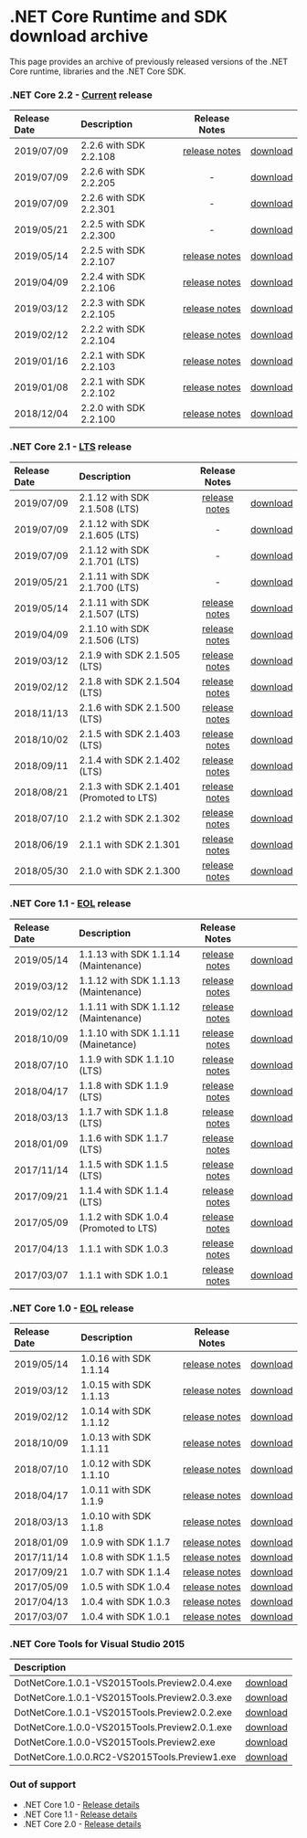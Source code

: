 # .NET Core Runtime and SDK download archive

This page provides an archive of previously released versions of the .NET Core runtime, libraries and the .NET Core SDK.

### .NET Core 2.2 - [Current](https://www.microsoft.com/net/core/support) release

| Release Date | Description | Release Notes | |
| :-- | :-- | :--: | :--: |
| 2019/07/09 | 2.2.6 with SDK 2.2.108 | [release notes](2.2/2.2.6/2.2.6.md) | [download](2.2/2.2.6/2.2.6-download.md) |
| 2019/07/09 | 2.2.6 with SDK 2.2.205 | - | [download](2.2/2.2.6/2.2.205-SDK-download.md) |
| 2019/07/09 | 2.2.6 with SDK 2.2.301 | - | [download](2.2/2.2.6/2.2.301-SDK-download.md) |
| 2019/05/21 | 2.2.5 with SDK 2.2.300 | - | [download](2.2/2.2.300/2.2.300-SDK-download.md) |
| 2019/05/14 | 2.2.5 with SDK 2.2.107 | [release notes](2.2/2.2.5/2.2.5.md) | [download](2.2/2.2.5/2.2.5-download.md) |
| 2019/04/09 | 2.2.4 with SDK 2.2.106 | [release notes](2.2/2.2.4/2.2.4.md) | [download](2.2/2.2.4/2.2.4-download.md) |
| 2019/03/12 | 2.2.3 with SDK 2.2.105 | [release notes](2.2/2.2.3/2.2.3.md) | [download](2.2/2.2.3/2.2.3-download.md) |
| 2019/02/12 | 2.2.2 with SDK 2.2.104 | [release notes](2.2/2.2.2/2.2.2.md) | [download](2.2/2.2.2/2.2.2-download.md) |
| 2019/01/16 | 2.2.1 with SDK 2.2.103 | [release notes](2.2/2.2.1/2.2.1.md) | [download](2.2/2.2.1/2.2.1-download.md) |
| 2019/01/08 | 2.2.1 with SDK 2.2.102 | [release notes](2.2/2.2.1/2.2.1.md) | [download](2.2/2.2.1/2.2.1-download.md) |
| 2018/12/04 | 2.2.0 with SDK 2.2.100 | [release notes](2.2/2.2.0/2.2.0.md) | [download](2.2/2.2.0/2.2.0-download.md) |

### .NET Core 2.1 - [LTS](https://www.microsoft.com/net/core/support) release

| Release Date | Description | Release Notes | |
| :-- | :-- | :--: | :--: |
| 2019/07/09 | 2.1.12 with SDK 2.1.508 (LTS) | [release notes](2.1/2.1.12/2.1.12.md) | [download](2.1/2.1.12/2.1.12-download.md) |
| 2019/07/09 | 2.1.12 with SDK 2.1.605 (LTS) | - | [download](2.1/2.1.12/2.1.605-SDK-download.md) |
| 2019/07/09 | 2.1.12 with SDK 2.1.701 (LTS) | - | [download](2.1/2.1.12/2.1.701-SDK-download.md) |
| 2019/05/21 | 2.1.11 with SDK 2.1.700 (LTS) | - | [download](2.1/2.1.700/2.1.700-SDK-download.md) |
| 2019/05/14 | 2.1.11 with SDK 2.1.507 (LTS) | [release notes](2.1/2.1.11/2.1.11.md) | [download](2.1/2.1.11/2.1.11-download.md) |
| 2019/04/09 | 2.1.10 with SDK 2.1.506 (LTS) | [release notes](2.1/2.1.10/2.1.10.md) | [download](2.1/2.1.10/2.1.10-download.md) |
| 2019/03/12 | 2.1.9 with SDK 2.1.505 (LTS) | [release notes](2.1/2.1.9/2.1.9.md) | [download](2.1/2.1.9/2.1.9-download.md) |
| 2019/02/12 | 2.1.8 with SDK 2.1.504 (LTS) | [release notes](2.1/2.1.8/2.1.8.md) | [download](2.1/2.1.8/2.1.8-download.md) |
| 2018/11/13 | 2.1.6 with SDK 2.1.500 (LTS) | [release notes](2.1/2.1.6/2.1.6.md) | [download](2.1/2.1.6/2.1.6-download.md) |
| 2018/10/02 | 2.1.5 with SDK 2.1.403 (LTS) | [release notes](2.1/2.1.5/2.1.5.md) | [download](2.1/2.1.5/2.1.5-download.md) |
| 2018/09/11 | 2.1.4 with SDK 2.1.402 (LTS) | [release notes](2.1/2.1.4/2.1.4.md) | [download](2.1/2.1.4/2.1.4-download.md) |
| 2018/08/21 | 2.1.3 with SDK 2.1.401 (Promoted to LTS) | [release notes](2.1/2.1.3/2.1.3.md) | [download](2.1/2.1.3/2.1.3-download.md) |
| 2018/07/10 | 2.1.2 with SDK 2.1.302 | [release notes](2.1/2.1.2.md) | [download](download-archives/2.1.2-download.md) |
| 2018/06/19 | 2.1.1 with SDK 2.1.301 | [release notes](2.1/2.1.1.md) | [download](download-archives/2.1.1-download.md) |
| 2018/05/30 | 2.1.0 with SDK 2.1.300 | [release notes](2.1/2.1.0.md) | [download](download-archives/2.1.0-download.md) |

### .NET Core 1.1 - [EOL](https://www.microsoft.com/net/core/support) release

| Release Date | Description | Release Notes | |
| :-- | :-- | :--: | :--: |
| 2019/05/14 | 1.1.13 with SDK 1.1.14 (Maintenance)  | [release notes](1.1/1.1.13/1.1.13.md) | [download](1.1/1.1.13/1.1.13-download.md) |
| 2019/03/12 | 1.1.12 with SDK 1.1.13 (Maintenance)  | [release notes](1.1/1.1.12/1.1.12.md) | [download](1.1/1.1.12/1.1.12-download.md) |
| 2019/02/12 | 1.1.11 with SDK 1.1.12 (Maintenance)  | [release notes](1.1/1.1.11/1.1.11.md) | [download](1.1/1.1.11/1.1.11-download.md) |
| 2018/10/09 | 1.1.10 with SDK 1.1.11 (Mainetance)   | [release notes](1.1/1.1.10.md) | [download](download-archives/1.1.10-download.md) |
| 2018/07/10 | 1.1.9 with SDK 1.1.10 (LTS)          | [release notes](1.1/1.1.9.md) | [download](download-archives/1.1.9-download.md) |
| 2018/04/17 | 1.1.8 with SDK 1.1.9 (LTS)          | [release notes](1.1/1.1.8.md) | [download](download-archives/1.1.8-download.md) |
| 2018/03/13 | 1.1.7 with SDK 1.1.8 (LTS)          | [release notes](1.1/1.1.7.md) | [download](download-archives/1.1.7-download.md) |
| 2018/01/09 | 1.1.6 with SDK 1.1.7 (LTS)          | [release notes](1.1/1.1.6.md) | [download](download-archives/1.1.6-download.md) |
| 2017/11/14 | 1.1.5 with SDK 1.1.5 (LTS)          | [release notes](1.1/1.1.5.md) | [download](download-archives/1.1.5.md) |
| 2017/09/21 | 1.1.4 with SDK 1.1.4 (LTS)          | [release notes](1.1/1.1.4.md) | [download](download-archives/1.1.4-download.md) |
| 2017/05/09 | 1.1.2 with SDK 1.0.4 (Promoted to LTS)     | [release notes](1.1/1.1.2.md) | [download](download-archives/1.1.2-download.md) |
| 2017/04/13 | 1.1.1 with SDK 1.0.3                | [release notes](https://github.com/dotnet/cli/releases/tag/v1.0.3) | [download](download-archives/1.0.3-sdk-download.md) |
| 2017/03/07 | 1.1.1 with SDK 1.0.1                | [release notes](1.1/1.1.1.md) | [download](download-archives/1.1.1-download.md) |

### .NET Core 1.0 - [EOL](https://www.microsoft.com/net/core/support) release

| Release Date | Description | Release Notes | |
| :-- | :-- | :--: | :--: |
| 2019/05/14 | 1.0.16 with SDK 1.1.14               | [release notes](1.0/1.0.16/1.0.16.md) | [download](1.0/1.0.16/1.0.16-download.md) |
| 2019/03/12 | 1.0.15 with SDK 1.1.13               | [release notes](1.0/1.0.15/1.0.15.md) | [download](1.0/1.0.15/1.0.15-download.md) |
| 2019/02/12 | 1.0.14 with SDK 1.1.12               | [release notes](1.0/1.0.14/1.0.14.md) | [download](1.0/1.0.14/1.0.14-download.md) |
| 2018/10/09 | 1.0.13 with SDK 1.1.11               | [release notes](1.0/1.0.13.md) | [download](download-archives/1.0.13-download.md) |
| 2018/07/10 | 1.0.12 with SDK 1.1.10               | [release notes](1.0/1.0.12.md) | [download](download-archives/1.0.12-download.md) |
| 2018/04/17 | 1.0.11 with SDK 1.1.9               | [release notes](1.0/1.0.11.md) | [download](download-archives/1.0.11-download.md) |
| 2018/03/13 | 1.0.10 with SDK 1.1.8               | [release notes](1.0/1.0.10.md) | [download](download-archives/1.0.10-download.md) |
| 2018/01/09 | 1.0.9 with SDK 1.1.7                | [release notes](1.0/1.0.9.md) | [download](download-archives/1.0.9-download.md) |
| 2017/11/14 | 1.0.8 with SDK 1.1.5                | [release notes](1.0/1.0.8.md) | [download](download-archives/1.0.8.md) |
| 2017/09/21 | 1.0.7 with SDK 1.1.4                | [release notes](1.0/1.0.7.md) | [download](download-archives/1.0.7-download.md) |
| 2017/05/09 | 1.0.5 with SDK 1.0.4                | [release notes](1.0/1.0.5.md) | [download](download-archives/1.0.5-download.md) |
| 2017/04/13 | 1.0.4 with SDK 1.0.3                | [release notes](https://github.com/dotnet/cli/releases/tag/v1.0.3) | [download](download-archives/1.0.3-sdk-download.md) |
| 2017/03/07 | 1.0.4 with SDK 1.0.1                | [release notes](1.0/1.0.4.md) | [download](download-archives/1.0.4-download.md) |

### .NET Core Tools for Visual Studio 2015

| Description | |
| :-- | :--: |
| DotNetCore.1.0.1-VS2015Tools.Preview2.0.4.exe | [download](https://download.microsoft.com/download/D/7/5/D75188CA-848C-4634-B402-4B746E9F516A/DotNetCore.1.0.1-VS2015Tools.Preview2.0.4.exe) |
| DotNetCore.1.0.1-VS2015Tools.Preview2.0.3.exe | [download](https://go.microsoft.com/fwlink/?LinkID=827546) |
| DotNetCore.1.0.1-VS2015Tools.Preview2.0.2.exe | [download](https://download.microsoft.com/download/5/5/7/557D02A5-C3D0-4EF6-A570-4F75CD0DA5BF/DotNetCore.1.0.1-VS2015Tools.Preview2.0.2.exe) |
| DotNetCore.1.0.0-VS2015Tools.Preview2.0.1.exe | [download](https://download.microsoft.com/download/2/F/8/2F864C4E-6980-4AFC-B64E-0AC04837FD6C/DotNetCore.1.0.0-VS2015Tools.Preview2.0.1.exe) |
| DotNetCore.1.0.0-VS2015Tools.Preview2.exe | [download](https://download.microsoft.com/download/A/3/8/A38489F3-9777-41DD-83F8-2CBDFAB2520C/DotNetCore.1.0.0-VS2015Tools.Preview2.exe) |
| DotNetCore.1.0.0.RC2-VS2015Tools.Preview1.exe | [download](https://download.microsoft.com/download/4/6/1/46116DFF-29F9-4FF8-94BF-F9BE05BE263B/DotNetCore.1.0.0.RC2-VS2015Tools.Preview1.exe) |

### Out of support

* .NET Core 1.0 - [Release details](https://github.com/dotnet/core/tree/master/release-notes/1.0)
* .NET Core 1.1 - [Release details](https://github.com/dotnet/core/tree/master/release-notes/1.1)
* .NET Core 2.0 - [Release details](https://github.com/dotnet/core/tree/master/release-notes/2.0)
